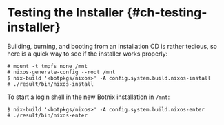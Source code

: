 # Testing the Installer {#ch-testing-installer}

Building, burning, and booting from an installation CD is rather
tedious, so here is a quick way to see if the installer works properly:

```ShellSession
# mount -t tmpfs none /mnt
# nixos-generate-config --root /mnt
$ nix-build '<botpkgs/nixos>' -A config.system.build.nixos-install
# ./result/bin/nixos-install
```

To start a login shell in the new Botnix installation in `/mnt`:

```ShellSession
$ nix-build '<botpkgs/nixos>' -A config.system.build.nixos-enter
# ./result/bin/nixos-enter
```
